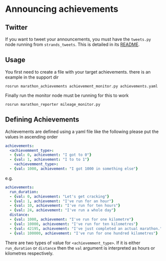 # Announcing achievements

## Twitter

If you want to tweet your announcements, you must have the `tweets.py` node running from `strands_tweets`. This is detailed in its [README](https://github.com/strands-project/strands_utils/blob/master/strands_tweets/README.md).

## Usage

You first need to create a file with your target achievements. there is an example in the support dir

```
rosrun marathon_achievements achievement_monitor.py achievements.yaml
```

Finally run the monitor node must be running for this to work
```
rosrun marathon_reporter mileage_monitor.py
```

## Defining Achievements

Achievements are defined using a yaml file like the following please put the values in ascending order

```yaml
achievements:
  <achievemment_type>: 
  - {val: 0, achievement: "I got to 0"}
  - {val: 1, achievement: "I to to 1"}
    <achievemment_type>: 
  - {val: 1000, achievement: "I got 1000 in something else"}
```
e.g.
```yaml
achievements:
  run_duration: 
  - {val: 0, achievement: "Let's get cracking"}
  - {val: 1, achievement: "I've run for an hour"}
  - {val: 10, achievement: "I've run for ten hours"}
  - {val: 24, achievement: "I've run a whole day"}
  distance:
  - {val: 1000, achievement: "I've run for one kilometre"}
  - {val: 10000, achievement: "I've run for ten kilometres"}
  - {val: 42195, achievement: "I've just completed an actual marathon."}
  - {val: 100000, achievement: "I've run for one hundred kilometres"}
```
There are two types of value for `<achievemment_type>`. If it is either `run_duration` or `distance` then the `val` argument is interpreted as hours or kilometres respectively. 
